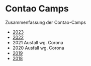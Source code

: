 # Contao Camps

Zusammenfassung der Contao-Camps

* [2023](2023/camp-2023.md)
* [2022](2022/camp-2022.md)
* 2021 Ausfall wg. Corona
* 2020 Ausfall wg. Corona
* [2019](https://2022.camp.contao.org/archiv/contao-camp-2019-muenchen.html)
* [2018](https://2022.camp.contao.org/archiv/contao-camp-2018-leipzig.html)
